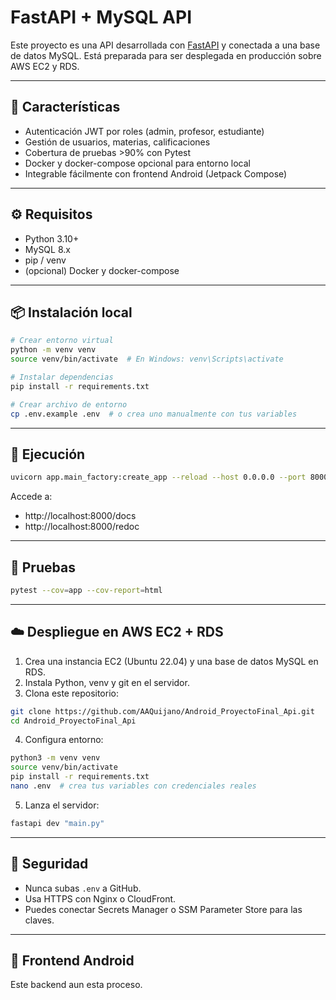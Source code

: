 
# FastAPI + MySQL API

Este proyecto es una API desarrollada con [FastAPI](https://fastapi.tiangolo.com/) y conectada a una base de datos MySQL. Está preparada para ser desplegada en producción sobre AWS EC2 y RDS.

---

## 🚀 Características

- Autenticación JWT por roles (admin, profesor, estudiante)
- Gestión de usuarios, materias, calificaciones
- Cobertura de pruebas >90% con Pytest
- Docker y docker-compose opcional para entorno local
- Integrable fácilmente con frontend Android (Jetpack Compose)

---

## ⚙️ Requisitos

- Python 3.10+
- MySQL 8.x
- pip / venv
- (opcional) Docker y docker-compose

---

## 📦 Instalación local

```bash
# Crear entorno virtual
python -m venv venv
source venv/bin/activate  # En Windows: venv\Scripts\activate

# Instalar dependencias
pip install -r requirements.txt

# Crear archivo de entorno
cp .env.example .env  # o crea uno manualmente con tus variables
```

---

## 🚀 Ejecución

```bash
uvicorn app.main_factory:create_app --reload --host 0.0.0.0 --port 8000
```

Accede a:
- http://localhost:8000/docs
- http://localhost:8000/redoc

---

## 🧪 Pruebas

```bash
pytest --cov=app --cov-report=html
```

---

## ☁️ Despliegue en AWS EC2 + RDS

1. Crea una instancia EC2 (Ubuntu 22.04) y una base de datos MySQL en RDS.
2. Instala Python, venv y git en el servidor.
3. Clona este repositorio:

```bash
git clone https://github.com/AAQuijano/Android_ProyectoFinal_Api.git
cd Android_ProyectoFinal_Api
```

4. Configura entorno:

```bash
python3 -m venv venv
source venv/bin/activate
pip install -r requirements.txt
nano .env  # crea tus variables con credenciales reales
```

5. Lanza el servidor:

```bash
fastapi dev "main.py"
```

---

## 🔐 Seguridad

- Nunca subas `.env` a GitHub.
- Usa HTTPS con Nginx o CloudFront.
- Puedes conectar Secrets Manager o SSM Parameter Store para las claves.

---

## 📱 Frontend Android

Este backend aun esta proceso.
